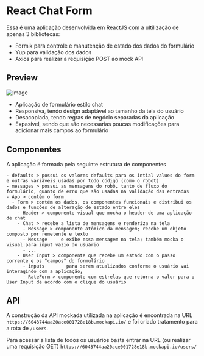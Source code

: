 # React Chat Form

Essa é uma aplicação desenvolvida em ReactJS com a ultilização de apenas 3 bibliotecas:

- Formik para controle e manutenção de estado dos dados do formulário
- Yup para validação dos dados
- Axios para realizar a requisição POST ao mock API

## Preview

![image](https://user-images.githubusercontent.com/11475695/110256988-9061d380-7f7a-11eb-8ba7-012c2c058f33.png)

- Aplicação de formulário estilo chat
- Responsiva, tendo design adaptável ao tamanho da tela do usuário
- Desacoplada, tendo regras de negócio separadas da aplicação
- Expasível, sendo que são necessarias poucas modificações para adicionar mais campos ao formulário

## Componentes

A aplicação é formada pela seguinte estrutura de componentes

```
- defaults > possui os valores defaults para os intial values do form e outras variáveis usadas por todo código (como o robot)
- messages > possui as mensagens do robô, tanto de fluxo do formulário, quanto de erro que são usadas na validação das entradas
- App > contém o form
  - Form > contém os dados, os componentes funcionais e distribui os dados e funções de alteração de estado entre eles
    - Header > componente visual que mocka o header de uma aplicação de chat
    - Chat > recebe a lista de mensagens e renderiza na tela
      - Message > componente atômico da mensagem; recebe um objeto composto por remetente e texto
      - Message     e exibe essa mensagem na tela; também mocka o visual para input vazio do usuário
      - ...
    - User Input > componente que recebe um estado com o passo corrente e os "campos" do formulário
      - inputs        para serem atualizados conforme o usuário vai interagindo com a aplicação;
      - RateForm > componente com estrelas que retorna o valor para o User Input de acordo com o clique do usuário

```

## API

A construção da API mockada utilizada na aplicação é encontrada na URL `https://6043744aa20ace001728e18b.mockapi.io/` e foi criado tratamento para a rota de `/users`.

Para acessar a lista de todos os usuários basta entrar na URL (ou realizar uma requisição GET) `https://6043744aa20ace001728e18b.mockapi.io/users/`
